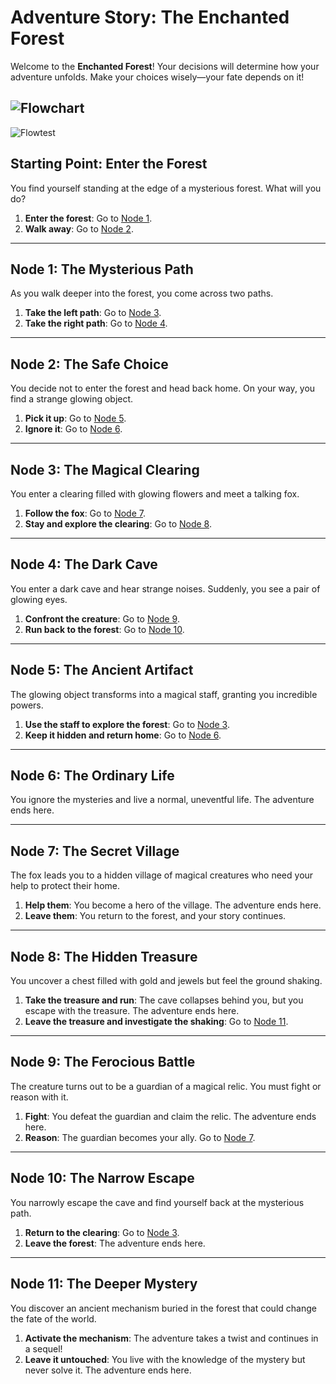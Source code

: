 # Adventure Story: The Enchanted Forest

Welcome to the **Enchanted Forest**! Your decisions will determine how your adventure unfolds. Make your choices wisely—your fate depends on it!

![Flowchart](Programming_Language_Selection_Flowchart.png)
---

![Flowtest](https://github.com/user-attachments/assets/def70fcc-de63-4508-8226-b827caed7b2b)


## Starting Point: Enter the Forest

You find yourself standing at the edge of a mysterious forest. What will you do?

1. **Enter the forest**: Go to [Node 1](#node-1-the-mysterious-path).
2. **Walk away**: Go to [Node 2](#node-2-the-safe-choice).

---

## Node 1: The Mysterious Path

As you walk deeper into the forest, you come across two paths.

1. **Take the left path**: Go to [Node 3](#node-3-the-magical-clearing).
2. **Take the right path**: Go to [Node 4](#node-4-the-dark-cave).

---

## Node 2: The Safe Choice

You decide not to enter the forest and head back home. On your way, you find a strange glowing object.

1. **Pick it up**: Go to [Node 5](#node-5-the-ancient-artifact).
2. **Ignore it**: Go to [Node 6](#node-6-the-ordinary-life).

---

## Node 3: The Magical Clearing

You enter a clearing filled with glowing flowers and meet a talking fox.

1. **Follow the fox**: Go to [Node 7](#node-7-the-secret-village).
2. **Stay and explore the clearing**: Go to [Node 8](#node-8-the-hidden-treasure).

---

## Node 4: The Dark Cave

You enter a dark cave and hear strange noises. Suddenly, you see a pair of glowing eyes.

1. **Confront the creature**: Go to [Node 9](#node-9-the-ferocious-battle).
2. **Run back to the forest**: Go to [Node 10](#node-10-the-narrow-escape).

---

## Node 5: The Ancient Artifact

The glowing object transforms into a magical staff, granting you incredible powers.

1. **Use the staff to explore the forest**: Go to [Node 3](#node-3-the-magical-clearing).
2. **Keep it hidden and return home**: Go to [Node 6](#node-6-the-ordinary-life).

---

## Node 6: The Ordinary Life

You ignore the mysteries and live a normal, uneventful life. The adventure ends here.

---

## Node 7: The Secret Village

The fox leads you to a hidden village of magical creatures who need your help to protect their home.

1. **Help them**: You become a hero of the village. The adventure ends here.
2. **Leave them**: You return to the forest, and your story continues.

---

## Node 8: The Hidden Treasure

You uncover a chest filled with gold and jewels but feel the ground shaking.

1. **Take the treasure and run**: The cave collapses behind you, but you escape with the treasure. The adventure ends here.
2. **Leave the treasure and investigate the shaking**: Go to [Node 11](#node-11-the-deeper-mystery).

---

## Node 9: The Ferocious Battle

The creature turns out to be a guardian of a magical relic. You must fight or reason with it.

1. **Fight**: You defeat the guardian and claim the relic. The adventure ends here.
2. **Reason**: The guardian becomes your ally. Go to [Node 7](#node-7-the-secret-village).

---

## Node 10: The Narrow Escape

You narrowly escape the cave and find yourself back at the mysterious path.

1. **Return to the clearing**: Go to [Node 3](#node-3-the-magical-clearing).
2. **Leave the forest**: The adventure ends here.

---

## Node 11: The Deeper Mystery

You discover an ancient mechanism buried in the forest that could change the fate of the world.

1. **Activate the mechanism**: The adventure takes a twist and continues in a sequel!
2. **Leave it untouched**: You live with the knowledge of the mystery but never solve it. The adventure ends here.
